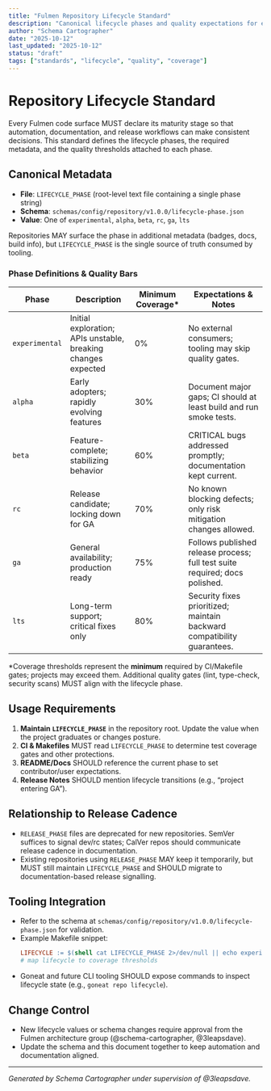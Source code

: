```yaml
---
title: "Fulmen Repository Lifecycle Standard"
description: "Canonical lifecycle phases and quality expectations for every Fulmen codebase"
author: "Schema Cartographer"
date: "2025-10-12"
last_updated: "2025-10-12"
status: "draft"
tags: ["standards", "lifecycle", "quality", "coverage"]
---
```


# Repository Lifecycle Standard

Every Fulmen code surface MUST declare its maturity stage so that automation, documentation, and release workflows can make consistent decisions. This standard defines the lifecycle phases, the required metadata, and the quality thresholds attached to each phase.

## Canonical Metadata

- **File**: `LIFECYCLE_PHASE` (root-level text file containing a single phase string)
- **Schema**: `schemas/config/repository/v1.0.0/lifecycle-phase.json`
- **Value**: One of `experimental`, `alpha`, `beta`, `rc`, `ga`, `lts`

Repositories MAY surface the phase in additional metadata (badges, docs, build info), but `LIFECYCLE_PHASE` is the single source of truth consumed by tooling.

### Phase Definitions & Quality Bars

| Phase          | Description                                                   | Minimum Coverage\* | Expectations & Notes                                                        |
| -------------- | ------------------------------------------------------------- | ------------------ | --------------------------------------------------------------------------- |
| `experimental` | Initial exploration; APIs unstable, breaking changes expected | 0%                 | No external consumers; tooling may skip quality gates.                      |
| `alpha`        | Early adopters; rapidly evolving features                     | 30%                | Document major gaps; CI should at least build and run smoke tests.          |
| `beta`         | Feature-complete; stabilizing behavior                        | 60%                | CRITICAL bugs addressed promptly; documentation kept current.               |
| `rc`           | Release candidate; locking down for GA                        | 70%                | No known blocking defects; only risk mitigation changes allowed.            |
| `ga`           | General availability; production ready                        | 75%                | Follows published release process; full test suite required; docs polished. |
| `lts`          | Long-term support; critical fixes only                        | 80%                | Security fixes prioritized; maintain backward compatibility guarantees.     |

\*Coverage thresholds represent the **minimum** required by CI/Makefile gates; projects may exceed them. Additional quality gates (lint, type-check, security scans) MUST align with the lifecycle phase.

## Usage Requirements

1. **Maintain `LIFECYCLE_PHASE`** in the repository root. Update the value when the project graduates or changes posture.
2. **CI & Makefiles** MUST read `LIFECYCLE_PHASE` to determine test coverage gates and other protections.
3. **README/Docs** SHOULD reference the current phase to set contributor/user expectations.
4. **Release Notes** SHOULD mention lifecycle transitions (e.g., “project entering GA”).

## Relationship to Release Cadence

- `RELEASE_PHASE` files are deprecated for new repositories. SemVer suffices to signal dev/rc states; CalVer repos should communicate release cadence in documentation.
- Existing repositories using `RELEASE_PHASE` MAY keep it temporarily, but MUST still maintain `LIFECYCLE_PHASE` and SHOULD migrate to documentation-based release signalling.

## Tooling Integration

- Refer to the schema at `schemas/config/repository/v1.0.0/lifecycle-phase.json` for validation.
- Example Makefile snippet:
  ```makefile
  LIFECYCLE := $(shell cat LIFECYCLE_PHASE 2>/dev/null || echo experimental)
  # map lifecycle to coverage thresholds
  ```
- Goneat and future CLI tooling SHOULD expose commands to inspect lifecycle state (e.g., `goneat repo lifecycle`).

## Change Control

- New lifecycle values or schema changes require approval from the Fulmen architecture group (@schema-cartographer, @3leapsdave).
- Update the schema and this document together to keep automation and documentation aligned.

---

_Generated by Schema Cartographer under supervision of @3leapsdave._
